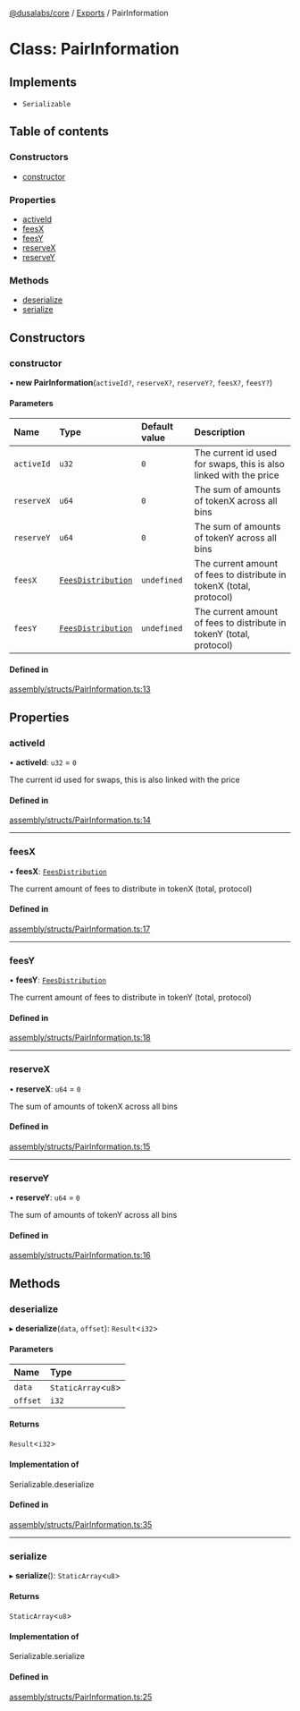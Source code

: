 [@dusalabs/core](../README.md) / [Exports](../modules.md) / PairInformation

# Class: PairInformation

## Implements

- `Serializable`

## Table of contents

### Constructors

- [constructor](PairInformation.md#constructor)

### Properties

- [activeId](PairInformation.md#activeid)
- [feesX](PairInformation.md#feesx)
- [feesY](PairInformation.md#feesy)
- [reserveX](PairInformation.md#reservex)
- [reserveY](PairInformation.md#reservey)

### Methods

- [deserialize](PairInformation.md#deserialize)
- [serialize](PairInformation.md#serialize)

## Constructors

### constructor

• **new PairInformation**(`activeId?`, `reserveX?`, `reserveY?`, `feesX?`, `feesY?`)

#### Parameters

| Name | Type | Default value | Description |
| :------ | :------ | :------ | :------ |
| `activeId` | `u32` | `0` | The current id used for swaps, this is also linked with the price |
| `reserveX` | `u64` | `0` | The sum of amounts of tokenX across all bins |
| `reserveY` | `u64` | `0` | The sum of amounts of tokenY across all bins |
| `feesX` | [`FeesDistribution`](FeesDistribution.md) | `undefined` | The current amount of fees to distribute in tokenX (total, protocol) |
| `feesY` | [`FeesDistribution`](FeesDistribution.md) | `undefined` | The current amount of fees to distribute in tokenY (total, protocol) |

#### Defined in

[assembly/structs/PairInformation.ts:13](https://github.com/dusaprotocol/v2.1/blob/b07cbb8/assembly/structs/PairInformation.ts#L13)

## Properties

### activeId

• **activeId**: `u32` = `0`

The current id used for swaps, this is also linked with the price

#### Defined in

[assembly/structs/PairInformation.ts:14](https://github.com/dusaprotocol/v2.1/blob/b07cbb8/assembly/structs/PairInformation.ts#L14)

___

### feesX

• **feesX**: [`FeesDistribution`](FeesDistribution.md)

The current amount of fees to distribute in tokenX (total, protocol)

#### Defined in

[assembly/structs/PairInformation.ts:17](https://github.com/dusaprotocol/v2.1/blob/b07cbb8/assembly/structs/PairInformation.ts#L17)

___

### feesY

• **feesY**: [`FeesDistribution`](FeesDistribution.md)

The current amount of fees to distribute in tokenY (total, protocol)

#### Defined in

[assembly/structs/PairInformation.ts:18](https://github.com/dusaprotocol/v2.1/blob/b07cbb8/assembly/structs/PairInformation.ts#L18)

___

### reserveX

• **reserveX**: `u64` = `0`

The sum of amounts of tokenX across all bins

#### Defined in

[assembly/structs/PairInformation.ts:15](https://github.com/dusaprotocol/v2.1/blob/b07cbb8/assembly/structs/PairInformation.ts#L15)

___

### reserveY

• **reserveY**: `u64` = `0`

The sum of amounts of tokenY across all bins

#### Defined in

[assembly/structs/PairInformation.ts:16](https://github.com/dusaprotocol/v2.1/blob/b07cbb8/assembly/structs/PairInformation.ts#L16)

## Methods

### deserialize

▸ **deserialize**(`data`, `offset`): `Result`<`i32`\>

#### Parameters

| Name | Type |
| :------ | :------ |
| `data` | `StaticArray`<`u8`\> |
| `offset` | `i32` |

#### Returns

`Result`<`i32`\>

#### Implementation of

Serializable.deserialize

#### Defined in

[assembly/structs/PairInformation.ts:35](https://github.com/dusaprotocol/v2.1/blob/b07cbb8/assembly/structs/PairInformation.ts#L35)

___

### serialize

▸ **serialize**(): `StaticArray`<`u8`\>

#### Returns

`StaticArray`<`u8`\>

#### Implementation of

Serializable.serialize

#### Defined in

[assembly/structs/PairInformation.ts:25](https://github.com/dusaprotocol/v2.1/blob/b07cbb8/assembly/structs/PairInformation.ts#L25)
